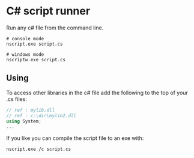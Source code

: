 # C# script runner

Run any c# file from the command line.

```
# console mode 
nscript.exe script.cs 

# windows mode
nscriptw.exe script.cs
```

## Using

To access other libraries in the c# file add the following to the top of your .cs files:

```c#
// ref : mylib.dll
// ref : c:\dir\mylib2.dll
using System;
...
```

If you like you can compile the script file to an exe with:

```
nscript.exe /c script.cs
```

